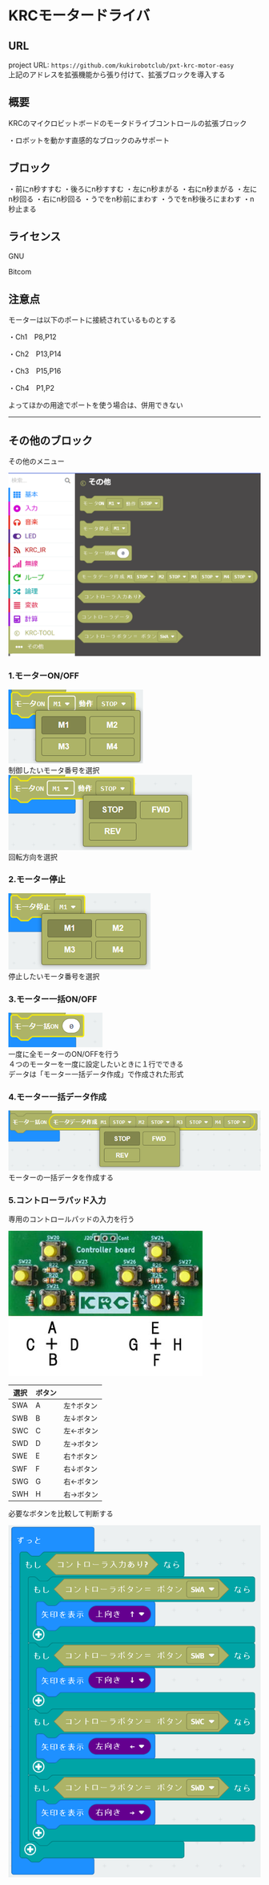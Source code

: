 # KRCモータードライバ


## URL
project URL:  ```https://github.com/kukirobotclub/pxt-krc-motor-easy```<BR>
上記のアドレスを拡張機能から張り付けて、拡張ブロックを導入する

## 概要
KRCのマイクロビットボードのモータドライブコントロールの拡張ブロック

・ロボットを動かす直感的なブロックのみサポート

## ブロック

・前にn秒すすむ
・後ろにn秒すすむ
・左にn秒まがる
・右にn秒まがる
・左にn秒回る
・右にn秒回る
・うでをn秒前にまわす
・うでをn秒後ろにまわす
・n秒止まる


## ライセンス

GNU

Bitcom

## 注意点

モーターは以下のポートに接続されているものとする<BR>

・Ch1　P8,P12

・Ch2　P13,P14

・Ch3　P15,P16

・Ch4　P1,P2

よってほかの用途でポートを使う場合は、併用できない<BR>



------

## その他のブロック

その他のメニュー

![](other_menu.png)

### 1.モーターON/OFF
![image](KRCmotorOn01.png)<BR>
制御したいモータ番号を選択<BR>
![image](KRCmotorOn02.png)<BR>
回転方向を選択<BR>

### 2.モーター停止
![image](KRCmotorStop.png)<BR>
停止したいモータ番号を選択<BR>

### 3.モーター一括ON/OFF
![image](KRCmotorWhole.png)<BR>
一度に全モーターのON/OFFを行う<BR>
４つのモーターを一度に設定したいときに１行でできる<BR>
データは「モーター一括データ作成」で作成された形式<BR>

### 4.モーター一括データ作成
![image](KRCMakeMotorData.png)<BR>
モーターの一括データを作成する<BR>

### 5.コントローラパッド入力
専用のコントロールパッドの入力を行う<BR>

![image](KRCcontroller0.jpg)<BR>

| 選択  | ボタン |      |
| ---- | ------ | ---- |
| SWA  |    A    | 左↑ボタン  |
| SWB  |    B    | 左↓ボタン  |
| SWC  |    C    | 左←ボタン  |
| SWD  |    D    | 左→ボタン  |
| SWE  |    E    | 右↑ボタン  |
| SWF  |    F    | 右↓ボタン  |
| SWG  |    G    | 右←ボタン  |
| SWH  |    H    | 右→ボタン  |

必要なボタンを比較して判断する<BR>

![image](controlpad_prg.png)<BR>

